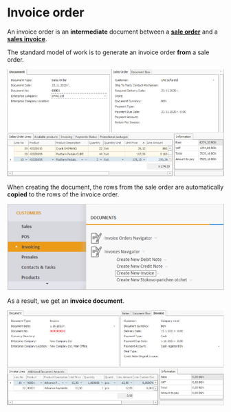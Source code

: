 # Invoice order

An invoice order is an **intermediate** document between a **[sale order](https://docs.erp.net/winclient/step-by-step/sales-order.html)** and a **[sales invoice](https://docs.erp.net/winclient/step-by-step/sales-invoice.html)**. 

The standard model of work is to generate an invoice order **from** a sale order.

![Invoice Order](pictures/io1.png)

When creating the document, the rows from the sale order are automatically **copied** to the rows of the invoice order.

![Invoice order](pictures/io2.png)
 
As a result, we get an **invoice document**.

![Invoice order](pictures/io3.png)

